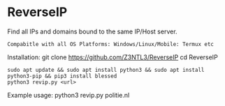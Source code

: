 # ReverseIP
Find all IPs and domains bound to the same IP/Host server.

    Compabitle with all OS Platforms: Windows/Linux/Mobile: Termux etc
Installation:
    git clone https://github.com/Z3NTL3/ReverseIP
    cd ReverseIP
    
    sudo apt update && sudo apt install python3 && sudo apt install python3-pip && pip3 install blessed
    python3 revip.py <url>
    
Example usage:
    python3 revip.py politie.nl
